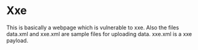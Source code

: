 # Xxe

This is basically a webpage which is vulnerable to xxe.
Also the files data.xml and xxe.xml are sample files for uploading data.
xxe.xml is a xxe payload.

